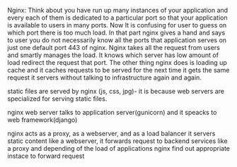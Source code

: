 Nginx:
Think about  you have run up many instances of your application and 
every each of them is dedicated to a particular port so that your
application is available to users in many ports.
Now It is confusing for user to guess on which port there is too much load.
In that part nginx gives a hand and says to user you do not 
necessarily know all the ports that application serves on
just one default port 443 of nginx.
Nginx takes all the request from users and smartly manages 
the load. It knows which server has low amount of load 
redirect the request that port.
The other thing nginx does is loading up cache and it caches
requests to be served for the next time it gets the same request
it servers without talking to infrastructure again and again.


static files are served by nginx (js, css, jpg)-
it is because web servers are specialized for serving static
files.

nginx web server talks to application server(gunicorn) and 
it speacks to web framework(django)

nginx acts as a proxy, as a webserver, and as a load balancer
it servers static content like a webserver, it forwards request
to backend services like a proxy and depending of the load of
applications nginx find out appropriate instace to forward
request